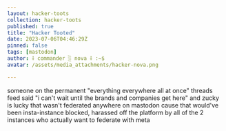 ```yaml
---
layout: hacker-toots
collection: hacker-toots
published: true
title: "Hacker Tooted"
date: 2023-07-06T04:46:29Z
pinned: false
tags: [mastodon]
author: ⸸ commander ░ nova ⸸ :~$
avatar: /assets/media_attachments/hacker-nova.png

---
```


<p>someone on the permanent &quot;everything everywhere all at once&quot; threads feed said &quot;i can&#39;t wait until the brands and companies get here&quot; and zucky is lucky that wasn&#39;t federated anywhere on mastodon cause that would&#39;ve been insta-instance blocked, harassed off the platform by all of the 2 instances who actually want to federate with meta</p>



